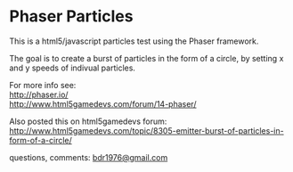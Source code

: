 Phaser Particles
================
This is a html5/javascript particles test using the Phaser framework.

The goal is to create a burst of particles in the form of a circle,
by setting x and y speeds of indivual particles.

For more info see:  
http://phaser.io/  
http://www.html5gamedevs.com/forum/14-phaser/

Also posted this on html5gamedevs forum:  
http://www.html5gamedevs.com/topic/8305-emitter-burst-of-particles-in-form-of-a-circle/

questions, comments: bdr1976@gmail.com